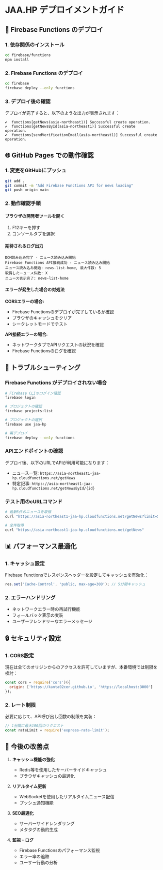 # JAA.HP デプロイメントガイド

## 🚀 Firebase Functions のデプロイ

### 1. 依存関係のインストール
```bash
cd firebase/functions
npm install
```

### 2. Firebase Functions のデプロイ
```bash
cd firebase
firebase deploy --only functions
```

### 3. デプロイ後の確認
デプロイが完了すると、以下のような出力が表示されます：
```
✔  functions[getNews(asia-northeast1)] Successful create operation. 
✔  functions[getNewsById(asia-northeast1)] Successful create operation. 
✔  functions[sendVerificationEmail(asia-northeast1)] Successful create operation. 
```

## 🌐 GitHub Pages での動作確認

### 1. 変更をGitHubにプッシュ
```bash
git add .
git commit -m "Add Firebase Functions API for news loading"
git push origin main
```

### 2. 動作確認手順

#### ブラウザの開発者ツールを開く
1. F12キーを押す
2. コンソールタブを選択

#### 期待されるログ出力
```
DOM読み込み完了 - ニュース読み込み開始
Firebase Functions API接続成功 - ニュース読み込み開始
ニュース読み込み開始: news-list-home, 最大件数: 5
取得したニュース件数: X
ニュース表示完了: news-list-home
```

#### エラーが発生した場合の対処法

**CORSエラーの場合:**
- Firebase Functionsのデプロイが完了しているか確認
- ブラウザのキャッシュをクリア
- シークレットモードでテスト

**API接続エラーの場合:**
- ネットワークタブでAPIリクエストの状況を確認
- Firebase Functionsのログを確認

## 🔧 トラブルシューティング

### Firebase Functions がデプロイされない場合
```bash
# Firebase CLIのログイン確認
firebase login

# プロジェクトの確認
firebase projects:list

# プロジェクトの選択
firebase use jaa-hp

# 再デプロイ
firebase deploy --only functions
```

### APIエンドポイントの確認
デプロイ後、以下のURLでAPIが利用可能になります：
- ニュース一覧: `https://asia-northeast1-jaa-hp.cloudfunctions.net/getNews`
- 特定記事: `https://asia-northeast1-jaa-hp.cloudfunctions.net/getNewsById/{id}`

### テスト用のcURLコマンド
```bash
# 最新5件のニュースを取得
curl "https://asia-northeast1-jaa-hp.cloudfunctions.net/getNews?limit=5"

# 全件取得
curl "https://asia-northeast1-jaa-hp.cloudfunctions.net/getNews"
```

## 📊 パフォーマンス最適化

### 1. キャッシュ設定
Firebase Functionsでレスポンスヘッダーを設定してキャッシュを有効化：
```javascript
res.set('Cache-Control', 'public, max-age=300'); // 5分間キャッシュ
```

### 2. エラーハンドリング
- ネットワークエラー時の再試行機能
- フォールバック表示の実装
- ユーザーフレンドリーなエラーメッセージ

## 🔒 セキュリティ設定

### 1. CORS設定
現在は全てのオリジンからのアクセスを許可していますが、本番環境では制限を検討：
```javascript
const cors = require('cors')({ 
  origin: ['https://kanta02cer.github.io', 'https://localhost:3000'] 
});
```

### 2. レート制限
必要に応じて、API呼び出し回数の制限を実装：
```javascript
// 1分間に最大100回のリクエスト
const rateLimit = require('express-rate-limit');
```

## 📝 今後の改善点

1. **キャッシュ機能の強化**
   - Redis等を使用したサーバーサイドキャッシュ
   - ブラウザキャッシュの最適化

2. **リアルタイム更新**
   - WebSocketを使用したリアルタイムニュース配信
   - プッシュ通知機能

3. **SEO最適化**
   - サーバーサイドレンダリング
   - メタタグの動的生成

4. **監視・ログ**
   - Firebase Functionsのパフォーマンス監視
   - エラー率の追跡
   - ユーザー行動の分析
